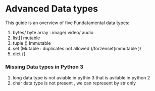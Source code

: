 # Advanced Data types 

This guide is an overview of five Fundatamental data types:

1. bytes/ byte array : image/ video/ audio 
2. list[] mutable
3. tuple () Immutable
4. set (Mutable : duplicates not allowed )/forzenset(immutable )/
5. dict {}

### Missing Data types in Python 3 
1. long data type is not aviable in pythin 3 that is avilable in python 2 
2. char data type is not present , we can represent by str only




